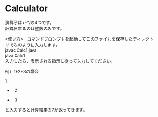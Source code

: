 # Calculator  

演算子は+-*/の4つです。  
計算出来るのは整数のみです。  

<使い方>  
 コマンドプロンプトを起動してこのファイルを保存したディレクトリで次のように入力します。  
   javac Calc1.java  
   java Calc1  
 入力したら、表示される指示に従って入力してください。  

例）1+2*3の場合  

1  
+  
2  
*  
3  

と入力すると計算結果の7が返ってきます。
